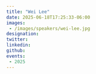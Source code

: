 ```yaml
---
title: "Wei Lee"
date: 2025-06-18T17:25:33-06:00
images: 
 - /images/speakers/wei-lee.jpg
designation: 
twitter: 
linkedin: 
github: 
events:
 - 2025
---
```


